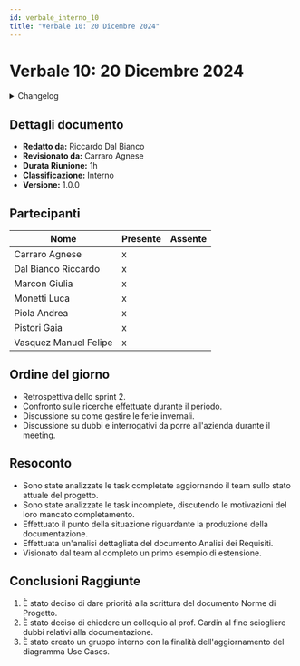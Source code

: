 ```yaml
---
id: verbale_interno_10
title: "Verbale 10: 20 Dicembre 2024"
---
```


# Verbale 10: 20 Dicembre 2024

<details>
  <summary>Changelog</summary>

| Data       | Versione | Descrizione                 | Autore              | Data Approvazione | Approvatore    |
| ---------- | -------- | --------------------------- | ------------------- | ----------------- | -------------- |
| 21/12/2024 | 1.0.0    | Prima stesura del documento | Riccardo Dal Bianco | 22/12/2024        | Carraro Agnese |

</details>

## Dettagli documento

- **Redatto da:** Riccardo Dal Bianco
- **Revisionato da:** Carraro Agnese
- **Durata Riunione:** 1h
- **Classificazione:** Interno
- **Versione:** 1.0.0

## Partecipanti

| Nome                  | Presente | Assente |
| --------------------- | -------- | ------- |
| Carraro Agnese        | x        |         |
| Dal Bianco Riccardo   | x        |         |
| Marcon Giulia         | x        |         |
| Monetti Luca          | x        |         |
| Piola Andrea          | x        |         |
| Pistori Gaia          | x        |         |
| Vasquez Manuel Felipe | x        |         |

## Ordine del giorno

- Retrospettiva dello sprint 2.
- Confronto sulle ricerche effettuate durante il periodo.
- Discussione su come gestire le ferie invernali.
- Discussione su dubbi e interrogativi da porre all'azienda durante il meeting.

## Resoconto

- Sono state analizzate le task completate aggiornando il team sullo stato attuale del progetto.
- Sono state analizzate le task incomplete, discutendo le motivazioni del loro mancato completamento.
- Effettuato il punto della situazione riguardante la produzione della documentazione.
- Effettuata un'analisi dettagliata del documento Analisi dei Requisiti.
- Visionato dal team al completo un primo esempio di estensione.

## Conclusioni Raggiunte

1. È stato deciso di dare priorità alla scrittura del documento Norme di Progetto.
2. È stato deciso di chiedere un colloquio al prof. Cardin al fine sciogliere dubbi relativi alla documentazione.
3. È stato creato un gruppo interno con la finalità dell'aggiornamento del diagramma Use Cases.
